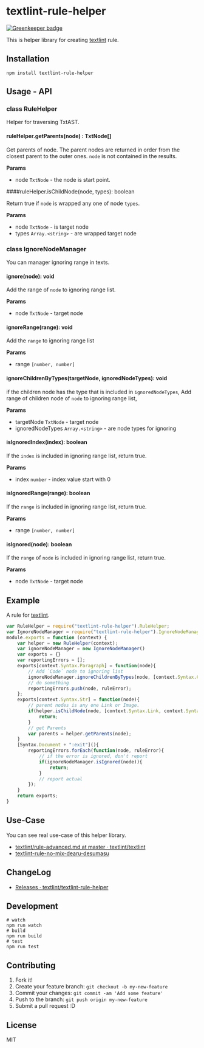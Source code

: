 # textlint-rule-helper

[![Greenkeeper badge](https://badges.greenkeeper.io/textlint/textlint-rule-helper.svg)](https://greenkeeper.io/)

This is helper library for creating [textlint](https://github.com/textlint/textlint "textlint") rule.

## Installation

```
npm install textlint-rule-helper
```

## Usage - API

### class RuleHelper

Helper for traversing TxtAST.

#### ruleHelper.getParents(node) : TxtNode[]

Get parents of node.
The parent nodes are returned in order from the closest parent to the outer ones.
`node` is not contained in the results.

**Params**

- node `TxtNode` - the node is start point.

####ruleHelper.isChildNode(node, types): boolean

Return true if `node` is wrapped any one of node `types`.

**Params**

- node `TxtNode` - is target node
- types `Array.<string>` - are wrapped target node

### class IgnoreNodeManager

You can manager ignoring range in texts.

#### ignore(node): void

Add the range of `node` to ignoring range list.

**Params**

-  node `TxtNode` - target node

#### ignoreRange(range): void

Add the `range` to ignoring range list

**Params**

- range `[number, number]`

#### ignoreChildrenByTypes(targetNode, ignoredNodeTypes): void

if the children node has the type that is included in `ignoredNodeTypes`,
Add range of children node of `node` to ignoring range list,

**Params**

- targetNode `TxtNode` - target node
- ignoredNodeTypes `Array.<string>` - are node types for ignoring

#### isIgnoredIndex(index): boolean

If the `index` is included in ignoring range list, return true.

**Params**

-  index `number` - index value start with 0

#### isIgnoredRange(range): boolean

If the `range` is included in ignoring range list, return true.

**Params**

- range `[number, number]`

#### isIgnored(node): boolean

If the `range` of `node` is included in ignoring range list, return true.

**Params**

-  node `TxtNode` - target node

## Example

A rule for [textlint](https://github.com/textlint/textlint "textlint").

```js
var RuleHelper = require("textlint-rule-helper").RuleHelper;
var IgnoreNodeManager = require("textlint-rule-helper").IgnoreNodeManager;
module.exports = function (context) {
    var helper = new RuleHelper(context);
    var ignoreNodeManager = new IgnoreNodeManager()
    var exports = {}
    var reportingErrors = [];
    exports[context.Syntax.Paragraph] = function(node){
        // Add `Code` node to ignoring list
        ignoreNodeManager.ignoreChildrenByTypes(node, [context.Syntax.Code])
        // do something
        reportingErrors.push(node, ruleError);
    };
    exports[context.Syntax.Str] = function(node){
        // parent nodes is any one Link or Image.
        if(helper.isChildNode(node, [context.Syntax.Link, context.Syntax.Image]){
            return;
        }
        // get Parents
        var parents = helper.getParents(node);
    }
    [Syntax.Document + ":exit"](){
        reportingErrors.forEach(function(node, ruleError){
            // if the error is ignored, don't report
            if(ignoreNodeManager.isIgnored(node)){
                return;
            }
            // report actual
        });
    }
    return exports;
}
```

## Use-Case

You can see real use-case of this helper library.

- [textlint/rule-advanced.md at master · textlint/textlint](https://github.com/textlint/textlint/blob/master/docs/rule-advanced.md "textlint/rule-advanced.md at master · textlint/textlint")
- [textlint-rule-no-mix-dearu-desumasu](https://github.com/azu/textlint-rule-no-mix-dearu-desumasu "textlint-rule-no-mix-dearu-desumasu")

## ChangeLog

- [Releases · textlint/textlint-rule-helper](https://github.com/textlint/textlint-rule-helper/releases "Releases · textlint/textlint-rule-helper")

## Development

```
# watch
npm run watch
# build
npm run build
# test
npm run test
```

## Contributing

1. Fork it!
2. Create your feature branch: `git checkout -b my-new-feature`
3. Commit your changes: `git commit -am 'Add some feature'`
4. Push to the branch: `git push origin my-new-feature`
5. Submit a pull request :D

## License

MIT
